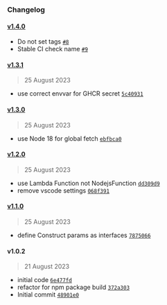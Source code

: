 ### Changelog

#### [v1.4.0](https://github.com/isotoma/mutable-tag-ecs-updater/compare/v1.3.1...v1.4.0)

- Do not set tags [`#8`](https://github.com/isotoma/mutable-tag-ecs-updater/pull/8)
- Stable CI check name [`#9`](https://github.com/isotoma/mutable-tag-ecs-updater/pull/9)

#### [v1.3.1](https://github.com/isotoma/mutable-tag-ecs-updater/compare/v1.3.0...v1.3.1)

> 25 August 2023

- use correct envvar for GHCR secret [`5c40931`](https://github.com/isotoma/mutable-tag-ecs-updater/commit/5c40931b3df494d53f67e3911f6f4b630647e2b9)

#### [v1.3.0](https://github.com/isotoma/mutable-tag-ecs-updater/compare/v1.2.0...v1.3.0)

> 25 August 2023

- use Node 18 for global fetch [`ebfbca0`](https://github.com/isotoma/mutable-tag-ecs-updater/commit/ebfbca022dadbb0c03a38dca55bd2b5a96363392)

#### [v1.2.0](https://github.com/isotoma/mutable-tag-ecs-updater/compare/v1.1.0...v1.2.0)

> 25 August 2023

- use Lambda Function not NodejsFunction [`dd309d9`](https://github.com/isotoma/mutable-tag-ecs-updater/commit/dd309d940a334f3521bc72e3e8a5d7b4b7cd4ec8)
- remove vscode settings [`068f391`](https://github.com/isotoma/mutable-tag-ecs-updater/commit/068f391e76c860f13a716dbd7e6a9eff3af3b5c6)

#### [v1.1.0](https://github.com/isotoma/mutable-tag-ecs-updater/compare/v1.0.2...v1.1.0)

> 25 August 2023

- define Construct params as interfaces [`7875066`](https://github.com/isotoma/mutable-tag-ecs-updater/commit/78750660e1124c2dac6e29ecab83ab18220aa2d5)

#### v1.0.2

> 21 August 2023

- initial code [`6e477fd`](https://github.com/isotoma/mutable-tag-ecs-updater/commit/6e477fd68984741416a2ffd1e172e509ec531a70)
- refactor for npm package build [`372a303`](https://github.com/isotoma/mutable-tag-ecs-updater/commit/372a30317e25c0ba3cc17e26545502a20fb157ff)
- Initial commit [`48901e0`](https://github.com/isotoma/mutable-tag-ecs-updater/commit/48901e07d1d55cfe5f9c3c80d1201dcc1aaaf59e)
